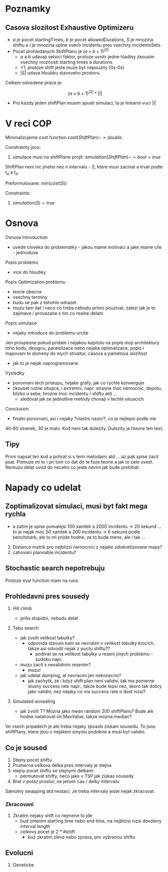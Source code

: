 # Poznamky
## Casova slozitost Exhaustive Optimizeru
* $a$ je pocet startingTimes, $b$ je pocet allowedDurations, $S$ je mnozina shiftu a $I$ je mnozina uplne vsech incidentu pres vsechny incidentsSets.
* Pocet prohledanych ShiftPlanu je $(a \times b + 1)^{|S|}$
	* $a$ a $b$ udavaji vetvici faktor, protoze uvnitr jedne hladiny zkousim vsechny moznosti starting times a durations
	* +1, protoze shift jeste muze byt nepouzity (0s-0s)
	* $|S|$ udava hloubku stavoveho prostoru

Celkem odvedene prace je:

$$
(a \times b + 1)^{|S|} * |I|
$$

* Pro kazdy jeden shiftPlan musim spusti simulaci, ta je linearni vuci $|I|$

# V reci COP
Minimalizujeme cost function $cost(ShiftPlan) -> double$.

Constrainty jsou:
1. simulace musi na shiftPlane projit: $simulation(ShiftPlan) -> bool = true$

ShiftPlan neni nic jineho nez $n$ intervalu - $S$, ktere musi zacinat a trvat podle $t_a$ a $t_d$.

Preformulovane:
$min(cost(S))$


Constraints:
1. $simulation(S) = true$

# Osnova
Osnova
Introduction
* uvede cloveka do problematky - jakou mame motivaci a jake mame cile - jednoduse

Popis problemu
* vice do hloubky

Popis Optimization problemu
* teorie obecne
* vsechny terminy
* budu se pak z tohohle odrazet
* muzu tam dat i neco co treba nebudu primo pouzivat, zalezi jak je to zajimave / provazane s tim co realne delam

Popis simulace
* nejaky introduce do problemu urcite

Jen prospesne pokud pridam i nejakou kapitolu na popis moji architektury toho kodu, designu, paralelizace nebo nejaka optimalizace, popis i mapovani te domeny do mych struktur, casova a pametova slozitost
* jak to je nejak naprogramovane

Vysledky
* porovnani tech pristupu, nejake grafy, jak co rychle konverguje
* zkouset ruzne situace, i extremni, napr. strasne moc nemocnic, depotu, blizko u sebe, hrozne moc incidentu / shiftu atd ...
	* sledovat jak se jednotlive metody chovaji v techle situacich

Conclusion
* finalni porovnani, asi i nejaky ?vlastni nazor?, co je nejlepsi podle me

40-60 stranek, 30 je malo.
Kod neni tak dulezity. Dulezity je hlavne ten text.

## Tipy
Prvni napsat ten kod a pohrat si s temi metodami atd ... az pak spise zacit psat. Pomuze mi to i pri tom co dat do te faze teorie a jak to cele uvest.
Nemuzu delat uvod do neceho co jeste nevim jak bude probihat.

# Napady co udelat
## Zoptimalizovat simulaci, musi byt fakt mega rychla
* a zatim je spise pomalejsi
100 sanitek a 2000 incidentu -> 20 sekund ... to je nejak moc
50 sanitek a 200 incidentu -> 6 sekund podle benchmark, ale to mi prijde hodne, ze to bude mene, ale i tak ...

1. Distance matrik pro nejblizsi nemocnici z nejake zdiskretizovane mapy?
1. cahovani plannable incidentu?

## Stochastic search nepotrebuju
Protoze eval function mam na ruce.

## Prohledavni pres sousedy 
1. Hill climb
	* prilis stupidni, nebudu delat

1. Tabu search
	* jak zvolit velikost tabulky?
		* odpovida stavum kam se nevratim v _velikost tabulky_ krocich, takze asi odvodit nejak z poctu shiftu??
			* podivat se na velikost tabulky u reseni jinych problemu - sudoku napr.
	* muzu zacit s nevalidnim resenim?
		* muzu!
	* jak udelat damping, at nevracim jen nekonecno?
		* jak zachytit, ze i kdyz shift plan neni validni, tak ma pomerne slusny success rate napr., takze bude lepsi nez, skoro tak dobry jako validni, nez nejaky co ma success rate o dost nizsi?

1. Simulated annealing
	* jak zvolit T? Mozna jako mean random 200 shiftPlanu? Bude ale hodne natahovat int.MaxValue, takze mozna median? 

Ve vsech pripadech je ale treba nejaky zpusob ziskani sousedu. To jsou shiftPlany, ktere jsou v nejakem smyslu podobne a musi byt validni.

## Co je soused
1. Stejny pocet shiftu
1. Prumerna celkova delka pres intervaly je stejna
1. stejny pocet shiftu se stejnymi delkami
	* permutovat shifty, neco jako v TSP jak ziskas sousedy
1. Brat v potaz prostor, ne jenom cas / delky intervalu

Samotny swapping atd nestaci. Je treba intervaly jeste nejak zkracovat.


### Zkracovani
1. Zkratim nejaky shift co nejmene to jde
	* bud zmenim starting time nebo end time, na nejblizsi nizsi dovoleny interval length
	* celkovy pocet je 2 * #shift
		* buz zkratim zleva nebo zprava, pro vybranou shiftu

## Evolucni
1. Geneticke
